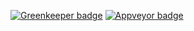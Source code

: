 [![Greenkeeper badge](https://badges.greenkeeper.io/patkub/test-greenkeeper-lockfile-appveyor.svg)](https://greenkeeper.io/)
[![Appveyor badge](https://ci.appveyor.com/api/projects/status/github/patkub/test-greenkeeper-lockfile-appveyor?branch=master&svg=true)](https://ci.appveyor.com/project/patkub/test-greenkeeper-lockfile-appveyor)
